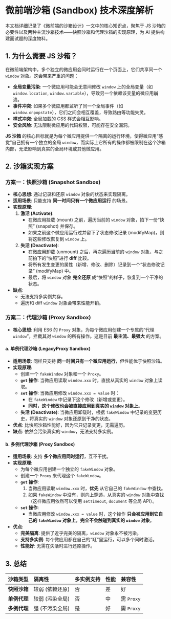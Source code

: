# 微前端沙箱 (Sandbox) 技术深度解析

本文档详细记录了《微前端的沙箱设计》一文中的核心知识点，聚焦于 JS 沙箱的必要性以及两种主流沙箱技术——快照沙箱和代理沙箱的实现原理，为 AI 提供构建面试题的深度物料。

## 1. 为什么需要 JS 沙箱？

在微前端架构中，多个独立的微应用会同时运行在一个页面上，它们共享同一个 `window` 对象。这会带来严重的问题：

- **全局变量污染**: 一个微应用可能会无意间修改 `window` 上的全局变量（如 `window.location`, `window.variable`），导致另一个依赖该变量的微应用崩溃。
- **事件冲突**: 如果多个微应用都监听了同一个全局事件（如 `window.onpopstate`），它们之间会相互覆盖，导致路由等功能失灵。
- **样式冲突**: 全局加载的 CSS 样式会相互影响。
- **安全风险**: 无法限制微应用的代码权限，可能存在安全漏洞。

**JS 沙箱** 的核心目标就是为每个微应用提供一个隔离的运行环境，使得微应用“感觉”自己拥有一个独立的全局 `window`，而实际上它所有的操作都被限制在这个沙箱内部，无法影响到真实的全局环境或其他微应用。

## 2. 沙箱实现方案

### 方案一：快照沙箱 (Snapshot Sandbox)

- **核心思想**: 通过记录和还原 `window` 对象的状态来实现隔离。
- **适用场景**: 只能支持 **同一时间只有一个微应用运行** 的场景。
- **实现原理**:
    1.  **激活 (Activate)**:
        - 在微应用挂载 (mount) 之前，遍历当前的 `window` 对象，拍下一份“快照” (snapshot) 并保存。
        - 如果之前这个微应用运行过并留下了状态修改记录 (modifyMap)，则将这些修改恢复到 `window` 上。
    2.  **失活 (Deactivate)**:
        - 在微应用卸载 (unmount) 之后，再次遍历当前的 `window` 对象，与之前拍下的“快照”进行 **diff** 比较。
        - 将所有发生变更的属性（新增、修改、删除）记录到一个“状态修改记录” (modifyMap) 中。
        - 最后，将 `window` 对象 **完全还原** 成“快照”的样子，恢复到一个干净的状态。
- **缺点**:
    - 无法支持多实例共存。
    - 遍历和 diff `window` 对象会带来性能开销。

### 方案二：代理沙箱 (Proxy Sandbox)

- **核心思想**: 利用 ES6 的 `Proxy` 对象，为每个微应用创建一个专属的“代理 `window`”，拦截其对 `window` 的所有操作。这是目前 **最主流、最强大** 的方案。

#### a. 单例代理沙箱 (LegacyProxy Sandbox)

- **适用场景**: 同样只支持 **同一时间只有一个微应用运行**，但性能优于快照沙箱。
- **实现原理**:
    - 创建一个 `fakeWindow` 对象和一个 `Proxy`。
    - **`get` 操作**: 当微应用读取 `window.xxx` 时，直接从真实的 `window` 对象上读取。
    - **`set` 操作**: 当微应用修改 `window.xxx = value` 时：
        - 在 `fakeWindow` 中记录下这个修改（新增或变更）。
        - **同时，这个修改也会被直接应用到真实的 `window` 对象上**。
    - **失活 (Deactivate)**: 当微应用卸载时，根据 `fakeWindow` 中记录的变更历史，将真实的 `window` 对象还原到干净的状态。
- **优点**: 比快照沙箱性能好，因为它只记录变更，无需遍历。
- **缺点**: 依然会污染真实的 `window`，无法支持多实例。

#### b. 多例代理沙箱 (Proxy Sandbox)

- **适用场景**: 支持 **多个微应用同时运行**，互不干扰。
- **实现原理**:
    - 为每个微应用创建一个独立的 `fakeWindow` 对象。
    - 创建一个 `Proxy` 来代理这个 `fakeWindow`。
    - **`get` 操作**:
        1.  当微应用读取 `window.xxx` 时，**优先** 从它自己的 `fakeWindow` 中查找。
        2.  如果 `fakeWindow` 中没有，则向上穿透，从真实的 `window` 对象中查找（这样微应用依然可以使用 `setTimeout`, `document` 等全局 API）。
    - **`set` 操作**:
        - 当微应用修改 `window.xxx = value` 时，这个操作 **只会被应用到它自己的 `fakeWindow` 对象上**，**完全不会触碰到真实的 `window` 对象**。
- **优点**:
    - **完美隔离**: 提供了近乎完美的隔离，`window` 对象永不被污染。
    - **支持多实例**: 每个微应用都在自己的“缸”里运行，可以多个同时激活。
    - **性能好**: 无需在失活时进行还原操作。

## 3. 总结

| 沙箱类型 | 隔离性 | 多实例支持 | 性能 | 兼容性 |
| :--- | :--- | :--- | :--- | :--- |
| **快照沙箱** | 较弱 (依赖还原) | 否 | 差 | 好 |
| **单例代理** | 较弱 (污染全局) | 否 | 中 | 需 `Proxy` |
| **多例代理** | 强 (不污染全局) | 是 | 好 | 需 `Proxy` |
